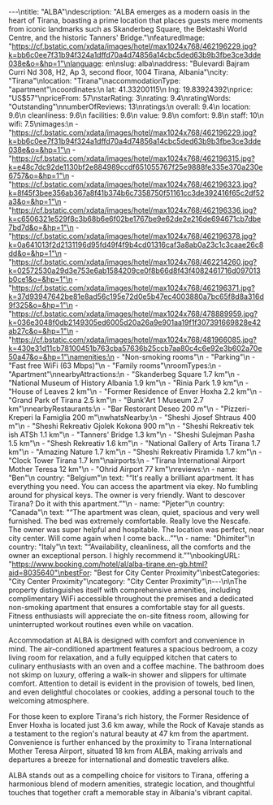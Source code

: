---\ntitle: "ALBA"\ndescription: "ALBA emerges as a modern oasis in the heart of Tirana, boasting a prime location that places guests mere moments from iconic landmarks such as Skanderbeg Square, the Bektashi World Centre, and the historic Tanners' Bridge."\nfeaturedImage: "https://cf.bstatic.com/xdata/images/hotel/max1024x768/462196229.jpg?k=bb6c0ee7f31b94f324a1dffd70a4d74856a14cbc5ded63b9b3fbe3ce3dde038e&o=&hp=1"\nlanguage: en\nslug: alba\naddress: "Bulevardi Bajram Curri Nd 308, H2, Ap 3, second floor, 1004 Tirana, Albania"\ncity: "Tirana"\nlocation: "Tirana"\naccommodationType: "apartment"\ncoordinates:\n  lat: 41.33200115\n  lng: 19.83924392\nprice: "US$57"\npriceFrom: 57\nstarRating: 3\nrating: 9.4\nratingWords: "Outstanding"\nnumberOfReviews: 13\nratings:\n  overall: 9.4\n  location: 9.6\n  cleanliness: 9.6\n  facilities: 9.6\n  value: 9.8\n  comfort: 9.8\n  staff: 10\n  wifi: 7.5\nimages:\n  - "https://cf.bstatic.com/xdata/images/hotel/max1024x768/462196229.jpg?k=bb6c0ee7f31b94f324a1dffd70a4d74856a14cbc5ded63b9b3fbe3ce3dde038e&o=&hp=1"\n  - "https://cf.bstatic.com/xdata/images/hotel/max1024x768/462196315.jpg?k=e48c7dc92de1130bf2e884989ccdf651055767f25e9888fe335e370a230e6757&o=&hp=1"\n  - "https://cf.bstatic.com/xdata/images/hotel/max1024x768/462196323.jpg?k=8f45f3bee356ab367a8f41b374b6c7358750f51161cc3de392416f65c2df52a3&o=&hp=1"\n  - "https://cf.bstatic.com/xdata/images/hotel/max1024x768/462196336.jpg?k=c6506321e529f8c3b68b6e6f02be1767be9e62de2e216de694671cb7dbe7bd7d&o=&hp=1"\n  - "https://cf.bstatic.com/xdata/images/hotel/max1024x768/462196378.jpg?k=0a641013f2d2131196d95fd49f4f9b4cd01316caf3a8ab0a23c1c3caae26c8dd&o=&hp=1"\n  - "https://cf.bstatic.com/xdata/images/hotel/max1024x768/462214260.jpg?k=02572530a29d3e753e6ab1584209ce0f8b66d8f43f4082461716d097013b0ce1&o=&hp=1"\n  - "https://cf.bstatic.com/xdata/images/hotel/max1024x768/462196371.jpg?k=37d93947642be81e8ad56c195e72d0e5b47ec4003880a7bc65f8d8a316d9f325&o=&hp=1"\n  - "https://cf.bstatic.com/xdata/images/hotel/max1024x768/478889959.jpg?k=036e3048f0db2149305ed6005d20a26a9e901aa19f1f307391669828e42ab27c&o=&hp=1"\n  - "https://cf.bstatic.com/xdata/images/hotel/max1024x768/481966085.jpg?k=430e31d11cb78100451b763cba57636b25ccb7aa80c4c6e92e3b602a70e50a47&o=&hp=1"\namenities:\n  - "Non-smoking rooms"\n  - "Parking"\n  - "Fast free WiFi (63 Mbps)"\n  - "Family rooms"\nroomTypes:\n  - "Apartment"\nnearbyAttractions:\n  - "Skanderbeg Square 1.7 km"\n  - "National Museum of History Albania 1.9 km"\n  - "Rinia Park 1.9 km"\n  - "House of Leaves 2 km"\n  - "Former Residence of Enver Hoxha 2.2 km"\n  - "Grand Park of Tirana 2.5 km"\n  - "Bunk'Art 1 Museum 2.7 km"\nnearbyRestaurants:\n  - "Bar Restorant Deseo 200 m"\n  - "Pizzeri-Kreperi la Famiglia 200 m"\nwhatsNearby:\n  - "Sheshi Jjosef Shtraus 400 m"\n  - "Sheshi Rekreativ Gjolek Kokona 900 m"\n  - "Sheshi Rekreativ tek ish ATSh 1.1 km"\n  - "Tanners' Bridge 1.3 km"\n  - "Sheshi Sulejman Pasha 1.5 km"\n  - "Shesh Rekreativ 1.6 km"\n  - "National Gallery of Arts Tirana 1.7 km"\n  - "Amazing Nature 1.7 km"\n  - "Sheshi Rekreativ Piramida 1.7 km"\n  - "Clock Tower Tirana 1.7 km"\nairports:\n  - "Tirana International Airport Mother Teresa 12 km"\n  - "Ohrid Airport 77 km"\nreviews:\n  - name: "Ben"\n    country: "Belgium"\n    text: "“It's really a brilliant apartment. It has everything you need. You can access the apartment via ekey. No fumbling around for physical keys. The owner is very friendly. Want to descover Tirana? Do it with this apartment.”"\n  - name: "Pjeter"\n    country: "Canada"\n    text: "“The apartment was clean, quiet, spacious and very well furnished. The bed was extremely comfortable. Really love the Nescafe. The owner was super helpful and hospitable. The location was perfect, near city center. Will come again when I come back...”"\n  - name: "Dhimiter"\n    country: "Italy"\n    text: "“Availability, cleanliness, all the comforts and the owner an exceptional person. I highly recommend it.”"\nbookingURL: "https://www.booking.com/hotel/al/alba-tirane.en-gb.html?aid=8035640"\nbestFor: "Best for City Center Proximity"\nbestCategories: "City Center Proximity"\ncategory: "City Center Proximity"\n---\n\nThe property distinguishes itself with comprehensive amenities, including complimentary WiFi accessible throughout the premises and a dedicated non-smoking apartment that ensures a comfortable stay for all guests. Fitness enthusiasts will appreciate the on-site fitness room, allowing for uninterrupted workout routines even while on vacation.

Accommodation at ALBA is designed with comfort and convenience in mind. The air-conditioned apartment features a spacious bedroom, a cozy living room for relaxation, and a fully equipped kitchen that caters to culinary enthusiasts with an oven and a coffee machine. The bathroom does not skimp on luxury, offering a walk-in shower and slippers for ultimate comfort. Attention to detail is evident in the provision of towels, bed linen, and even delightful chocolates or cookies, adding a personal touch to the welcoming atmosphere.

For those keen to explore Tirana's rich history, the Former Residence of Enver Hoxha is located just 3.6 km away, while the Rock of Kavaje stands as a testament to the region's natural beauty at 47 km from the apartment. Convenience is further enhanced by the proximity to Tirana International Mother Teresa Airport, situated 18 km from ALBA, making arrivals and departures a breeze for international and domestic travelers alike.

ALBA stands out as a compelling choice for visitors to Tirana, offering a harmonious blend of modern amenities, strategic location, and thoughtful touches that together craft a memorable stay in Albania's vibrant capital.